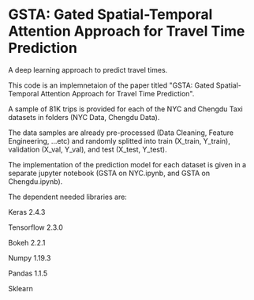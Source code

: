 # GSTA: Gated Spatial-Temporal Attention Approach for Travel Time Prediction

A deep learning approach to predict travel times.

This code is an implemnetaion of the paper titled "GSTA: Gated Spatial-Temporal Attention Approach for Travel Time Prediction".

A sample of 81K trips is provided for each of the NYC and Chengdu Taxi datasets in folders (NYC Data, Chengdu Data).

The data samples are already pre-processed (Data Cleaning, Feature Engineering, ...etc) and randomly splitted into train (X_train, Y_train), validation (X_val, Y_val), and test (X_test, Y_test).

The implementation of the prediction model for each dataset is given in a separate jupyter notebook (GSTA on NYC.ipynb, and GSTA on Chengdu.ipynb).

The dependent needed libraries are:

Keras 2.4.3

Tensorflow 2.3.0

Bokeh 2.2.1

Numpy 1.19.3

Pandas 1.1.5

Sklearn


